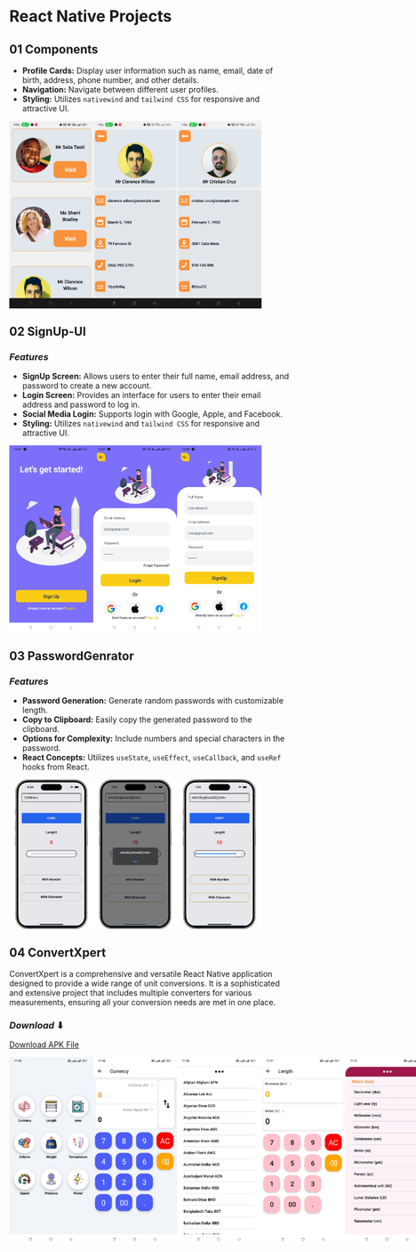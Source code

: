 # React Native Projects

## 01 Components
* **Profile Cards:** Display user information such as name, email, date of birth, address, phone number, and other details.
* **Navigation:** Navigate between different user profiles.
* **Styling:** Utilizes `nativewind` and `tailwind CSS` for responsive and attractive UI.

<div style="display: flex; flex-direction: 'row';">
<img src="./assets_file/Component1.jpg" width=30%>
<img src="./assets_file/Component2.jpg" width=30%>
<img src="./assets_file/Component3.jpg" width=30%>
</div>

## 02 SignUp-UI
### _Features_
- **SignUp Screen:** Allows users to enter their full name, email address, and password to create a new account.
- **Login Screen:** Provides an interface for users to enter their email address and password to log in.
- **Social Media Login:** Supports login with Google, Apple, and Facebook.
- **Styling:** Utilizes `nativewind` and `tailwind CSS` for responsive and attractive UI.

<div style="display: flex; flex-direction: 'row';">
<img src="./assets_file/Signup1.jpg" width=30%>
<img src="./assets_file/Signup2.jpg" width=30%>
<img src="./assets_file/Signup3.jpg" width=30%>
</div>

## 03 PasswordGenrator
### _Features_
* **Password Generation:** Generate random passwords with customizable length.
* **Copy to Clipboard:** Easily copy the generated password to the clipboard.
* **Options for Complexity:** Include numbers and special characters in the password.
* **React Concepts:** Utilizes `useState`, `useEffect`, `useCallback`, and `useRef` hooks from React.

<div style="display: flex; flex-direction: 'row';">
<img src="./assets_file/passwordgenerator1.png" width=30%>
<img src="./assets_file/passwordgenerator2.png" width=30%>
<img src="./assets_file/passwordgenerator3.png" width=30%>
</div>

## 04 ConvertXpert
ConvertXpert is a comprehensive and versatile React Native application designed to provide a wide range of unit conversions. 
It is a sophisticated and extensive project that includes multiple converters for various measurements, 
ensuring all your conversion needs are met in one place.

### _Download_ ⬇
[Download APK File](https://github.com/navedfakru/React-Native-Projects/blob/main/assets_file/ConvertXpert.apk)

<div style="display: flex; flex-direction: 'row';">
<img src="./assets_file/ConvertXpert1.jpg" width=30%>
<img src="./assets_file/ConvertXpert2.jpg" width=30%>
<img src="./assets_file/ConvertXpert3.jpg" width=30%>
<img src="./assets_file/ConvertXpert4.jpg" width=30%>
<img src="./assets_file/ConvertXpert5.jpg" width=30%>
<img src="./assets_file/ConvertXpert6.jpg" width=30%>
<img src="./assets_file/ConvertXpert7.jpg" width=30%>
<img src="./assets_file/ConvertXpert8.jpg" width=30%>
<img src="./assets_file/ConvertXpert9.jpg" width=30%>
</div>
